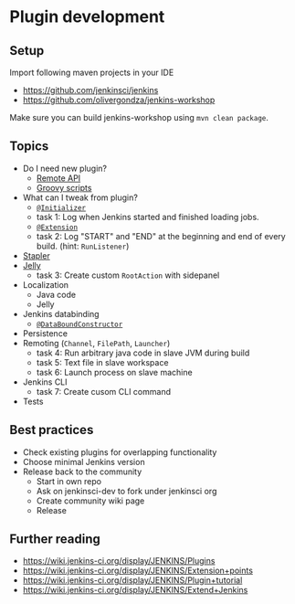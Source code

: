 # Plugin development

## Setup

Import following maven projects in your IDE

- https://github.com/jenkinsci/jenkins
- https://github.com/olivergondza/jenkins-workshop

Make sure you can build jenkins-workshop using `mvn clean package`.

## Topics

- Do I need new plugin?
  - [Remote API](https://wiki.jenkins-ci.org/display/JENKINS/Remote+access+API)
  - [Groovy scripts](https://wiki.jenkins-ci.org/display/JENKINS/Jenkins+Script+Console)
- What can I tweak from plugin?
  - [`@Initializer`](http://javadoc.jenkins-ci.org/hudson/init/Initializer.html)
  - task 1: Log when Jenkins started and finished loading jobs.
  - [`@Extension`](http://javadoc.jenkins-ci.org/hudson/Extension.html)
  - task 2: Log "START" and "END" at the beginning and end of every build. (hint: `RunListener`)
- [Stapler](http://stapler.kohsuke.org/reference.html)
- [Jelly](https://wiki.jenkins-ci.org/display/JENKINS/Basic+guide+to+Jelly+usage+in+Jenkins)
  - task 3: Create custom `RootAction` with sidepanel
- Localization
  - Java code
  - Jelly
- Jenkins databinding
  - [`@DataBoundConstructor`](https://github.com/stapler/stapler/blob/master/core/src/main/java/org/kohsuke/stapler/DataBoundConstructor.java)
- Persistence
- Remoting (`Channel`, `FilePath`, `Launcher`)
  - task 4: Run arbitrary java code in slave JVM during build
  - task 5: Text file in slave workspace
  - task 6: Launch process on slave machine
- Jenkins CLI
  - task 7: Create cusom CLI command
- Tests

## Best practices

- Check existing plugins for overlapping functionality
- Choose minimal Jenkins version
- Release back to the community
  - Start in own repo
  - Ask on jenkinsci-dev to fork under jenkinsci org
  - Create community wiki page
  - Release

## Further reading

- https://wiki.jenkins-ci.org/display/JENKINS/Plugins
- https://wiki.jenkins-ci.org/display/JENKINS/Extension+points
- https://wiki.jenkins-ci.org/display/JENKINS/Plugin+tutorial
- https://wiki.jenkins-ci.org/display/JENKINS/Extend+Jenkins

